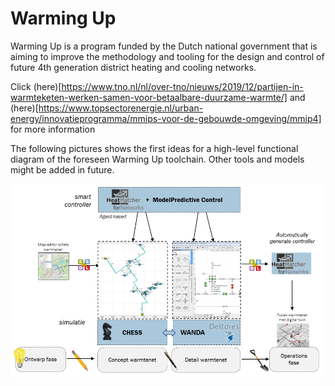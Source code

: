 # Warming Up

Warming Up is a program funded by the Dutch national government that is aiming to improve the methodology and tooling for the design and control of future 4th generation district heating and cooling networks.

Click (here)[https://www.tno.nl/nl/over-tno/nieuws/2019/12/partijen-in-warmteketen-werken-samen-voor-betaalbare-duurzame-warmte/] and (here)[https://www.topsectorenergie.nl/urban-energy/innovatieprogramma/mmips-voor-de-gebouwde-omgeving/mmip4] for more information

The following pictures shows the first ideas for a high-level functional diagram of the foreseen Warming Up toolchain. Other tools and models might be added in future.

![](images/warming_up.png)